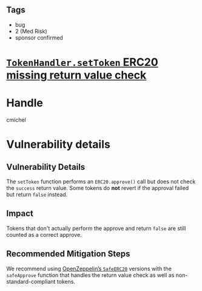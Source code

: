 ## Tags

- bug
- 2 (Med Risk)
- sponsor confirmed

# [`TokenHandler.setToken` ERC20 missing return value check](https://github.com/code-423n4/2021-08-notional-findings/issues/77) 

# Handle

cmichel


# Vulnerability details

## Vulnerability Details
The `setToken` function performs an `ERC20.approve()` call but does not check the `success` return value.
Some tokens do **not** revert if the approval failed but return `false` instead.

## Impact
Tokens that don't actually perform the approve and return `false` are still counted as a correct approve.

## Recommended Mitigation Steps
We recommend using [OpenZeppelin’s `SafeERC20`](https://github.com/OpenZeppelin/openzeppelin-contracts/blob/release-v4.1/contracts/token/ERC20/utils/SafeERC20.sol#L74) versions with the `safeApprove` function that handles the return value check as well as non-standard-compliant tokens.

